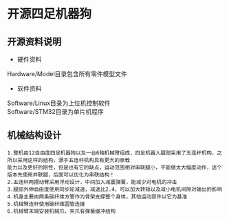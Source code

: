 # 开源四足机器狗
## 开源资料说明
* 硬件资料

Hardware/Model目录包含所有零件模型文件
* 软件资料

Software/Linux目录为上位机控制软件  
Software/STM32目录为单片机程序

## 机械结构设计

    1.整机由12自由度四足机器狗以及一台6轴机械臂组成，四足机器人腿部采用了五连杆机构，之所以采用这样的结构，源于五连杆机构具有更大的承载  
    能力以及更好的刚性，但是也有它的缺点，运动范围相对串联腿小，不能做太大幅度动作，这个版本先使用并联腿，后面可以优化为串联结构！        
    2.五连杆两摆动臂采用浮动设计，中间加入减震弹簧，能减少对电机的冲击  
    3.腿部外伸自由度使用同步轮减速，减速比2.4，可以加大转矩以及减小电机间隙对输出的影响
    4.机身主要由两条碳纤维方管作为骨架支撑整个身体，其他运动部件以它为基准
    5.机械臂连杆使用碳纤维圆管连接
    6.机械臂末端安装机械爪，夹爪有弹簧缓冲结构
